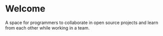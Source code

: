 # Welcome
A space for programmers to collaborate in open source projects and learn from each other while working in a team.
